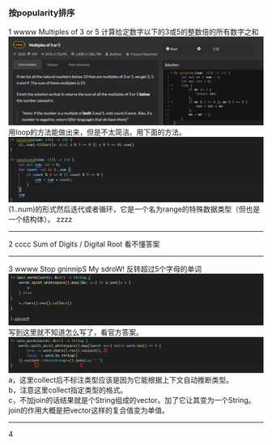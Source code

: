 ### 按popularity排序
1 wwww Multiples of 3 or 5 计算给定数字以下的3或5的整数倍的所有数字之和
![](images/2021-07-27-16-13-54.png)
用loop的方法能做出来，但是不太简洁。用下面的方法。
![](images/2021-07-27-16-12-58.png)
(1..num)的形式然后迭代或者循环，它是一个名为range的特殊数据类型（但也是一个结构体）。 zzzz
***
2 cccc Sum of Digits / Digital Root 看不懂答案
***
3 wwww Stop gninnipS My sdroW!  反转超过5个字母的单词
![](images/2021-07-27-16-50-39.png)
写到这里就不知道怎么写了，看官方答案。
![](images/2021-07-27-17-39-22.png)
a，这里collect后不标注类型应该是因为它能根据上下文自动推断类型。  
b，注意这里collect指定类型的格式。  
c，不加join的话结果就是个String组成的vector。加了它让其变为一个String。join的作用大概是把vector这样的复合值变为单值。
***
4 

